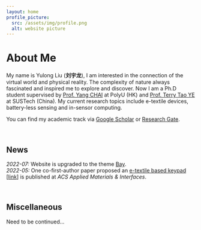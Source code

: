 ```yaml
---
layout: home
profile_picture:
  src: /assets/img/profile.png
  alt: website picture
---
```


<h1>About Me</h1>

<p>
  My name is Yulong Liu (<b>刘宇龙</b>), I am interested in the connection of the virtual world and physical reality. The complexity of nature always fascinated and inspired me to explore and discover. Now I am a Ph.D student supervised by <a href="http://ap.polyu.edu.hk/ychai/">Prof. Yang CHAI</a> at PolyU (HK) and <a href="https://faculty.sustech.edu.cn/yet/en/">Prof. Terry Tao YE</a> at SUSTech (China). My current research topics include e-textile devices, battery-less sensing and in-sensor computing. 
</p>

<p>
  You can find my academic track via <a href="https://scholar.google.com/citations?user=cKS4AxIAAAAJ&hl=en">Google Scholar</a> or <a href="https://www.researchgate.net/profile/Yulong-Liu">Research Gate</a>.
</p>

<br />

<h2>News</h2>

<p>
<i>2022-07:</i>   Website is upgraded to the theme <a href="https://github.com/eliottvincent/bay">Bay</a>.<br>
<i>2022-05:</i>   One co-first-author paper proposed an <u>e-textile based keypad</u> [<a href="https://pubs.acs.org/doi/abs/10.1021/acsami.2c04246">link</a>] is published at <i>ACS Applied Materials & Interfaces</i>.
</p>

<br />

<h2>Miscellaneous</h2>

Need to be continued...